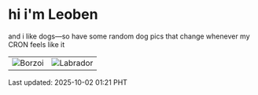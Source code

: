 # hi i'm Leoben

and i like dogs—so have some random dog pics that change whenever my CRON feels like it

|  |  |
|--------|----------|
| ![Borzoi](https://random-dog-vercel.vercel.app/api/random-borzoi?v=1759339280) | ![Labrador](https://random-dog-vercel.vercel.app/api/random-labrador?v=1759339280) |

Last updated: 2025-10-02 01:21 PHT
